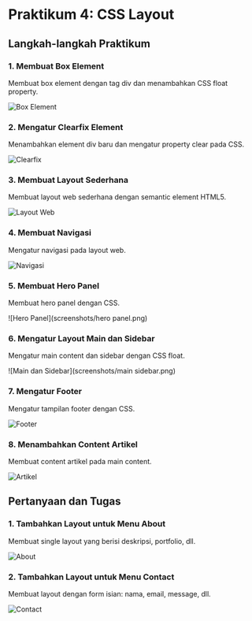 # Praktikum 4: CSS Layout

## Langkah-langkah Praktikum

### 1. Membuat Box Element
Membuat box element dengan tag div dan menambahkan CSS float property.

![Box Element](screenshots/element.png)

### 2. Mengatur Clearfix Element
Menambahkan element div baru dan mengatur property clear pada CSS.

![Clearfix](screenshots/clearfix.png)

### 3. Membuat Layout Sederhana
Membuat layout web sederhana dengan semantic element HTML5.

![Layout Web](screenshots/layout-web.png)

### 4. Membuat Navigasi
Mengatur navigasi pada layout web.

![Navigasi](screenshots/navigasi.png)

### 5. Membuat Hero Panel
Membuat hero panel dengan CSS.

![Hero Panel](screenshots/hero panel.png)

### 6. Mengatur Layout Main dan Sidebar
Mengatur main content dan sidebar dengan CSS float.

![Main dan Sidebar](screenshots/main sidebar.png)


### 7. Mengatur Footer
Mengatur tampilan footer dengan CSS.

![Footer](screenshots/footer.png)


### 8. Menambahkan Content Artikel
Membuat content artikel pada main content.

![Artikel](screenshots/artikel.png)

## Pertanyaan dan Tugas

### 1. Tambahkan Layout untuk Menu About
Membuat single layout yang berisi deskripsi, portfolio, dll.

![About](screenshots/about.png)

### 2. Tambahkan Layout untuk Menu Contact
Membuat layout dengan form isian: nama, email, message, dll.

![Contact](screenshots/contact.png)
